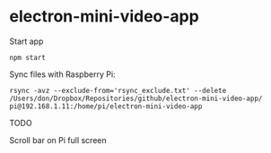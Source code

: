 # electron-mini-video-app

Start app

```
npm start
```


Sync files with Raspberry Pi:

```
rsync -avz --exclude-from='rsync_exclude.txt' --delete /Users/don/Dropbox/Repositories/github/electron-mini-video-app/ pi@192.168.1.11:/home/pi/electron-mini-video-app
```

TODO

Scroll bar on Pi full screen
